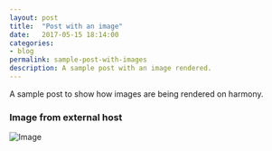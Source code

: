 ```yaml
---
layout: post
title:  "Post with an image"
date:   2017-05-15 18:14:00
categories:
- blog
permalink: sample-post-with-images
description: A sample post with an image rendered.
---
```


A sample post to show how images are being rendered on harmony.

### Image from external host

![Image](http://placekitten.com/g/900/300)
